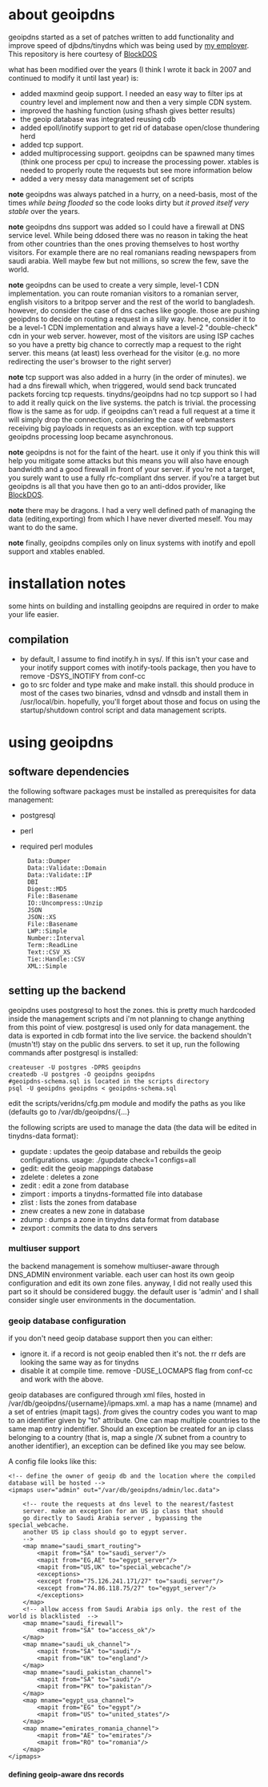 about geoipdns
==============
geoipdns started as a set of patches written to add functionality and improve speed of djbdns/tinydns which was being used by [my employer](http://blockdos.net "BlockDOS"). This repository is here courtesy of [BlockDOS](http://blockdos.net "BlockDOS")

what has been modified over the years (I think I wrote it back in 2007 and continued to modify it until last year) is:
- added maxmind geoip support. I needed an easy way to filter ips at country level and implement now and then a very simple CDN system.
- improved the hashing function (using sfhash gives better results)
- the geoip database was integrated reusing cdb
- added epoll/inotify support to get rid of database open/close thundering herd
- added tcp support. 
- added multiprocessing support. geoipdns can be spawned many times (think one process per cpu) to increase the processing power. xtables is needed to properly route the requests but see more information below
- added a very messy data management set of scripts

**note** geoipdns was always patched in a hurry, on a need-basis, most of the times *while being flooded* so the code looks dirty but *it proved itself very stable* over the years.

**note** geoipdns dns support was added so I could have a firewall at DNS service level. While being ddosed there was no reason in taking the heat from other countries than the ones proving themselves to host worthy visitors. For example there are no real romanians reading newspapers from saudi arabia. Well maybe few but not millions, so screw the few, save the world.

**note** geoipdns can be used to create a very simple, level-1 CDN implementation. you can route romanian visitors to a romanian server, english visitors to a britpop server and the rest of the world to bangladesh. however, do consider the case of dns caches like google. those are pushing geoipdns to decide on routing a request in a silly way. hence, consider it to be a level-1 CDN implementation and always have a level-2 "double-check" cdn in your web server. however, most of the visitors are using ISP caches so you have a pretty big chance to correctly map a request to the right server. this means (at least) less overhead for the visitor (e.g. no more redirecting the user's browser to the right server)

**note** tcp support was also added in a hurry (in the order of minutes). we had a dns firewall which, when triggered, would send back truncated packets forcing tcp requests. tinydns/geoipdns had no tcp support so I had to add it really quick on the live systems. the patch is trivial. the processing flow is the same as for udp. if geoipdns can't read a full request at a time it will simply drop the connection, considering the case of webmasters receiving big payloads in requests as an exception. with tcp support geoipdns processing loop became asynchronous.

**note** geoipdns is not for the faint of the heart. use it only if you think this will help you mitigate some attacks but this means you will also have enough bandwidth and a good firewall in front of your server. if you're not a target, you surely want to use a fully rfc-compliant dns server. if you're a target but geoipdns is all that you have then go to an anti-ddos provider, like [BlockDOS](http://blockdos.net "BlockDOS").

**note** there may be dragons. I had a very well defined path of managing the data (editing,exporting) from which I have never diverted meself. You may want to do the same.

**note** finally, geoipdns compiles only on linux systems with inotify and epoll support and xtables enabled.



installation notes
=================
some hints on building and installing geoipdns are required in order to make your life easier.

compilation 
-----------
- by default, I assume to find inotify.h in sys/. If this isn't your case and your inotify support 
comes with inotify-tools package, then you have to remove -DSYS_INOTIFY from conf-cc
- go to src folder and type make and make install. this should produce in most of the cases two binaries, vdnsd and vdnsdb and install them in /usr/local/bin. hopefully, you'll forget about those and focus on using the startup/shutdown control script and data management scripts.


using geoipdns
=============

software dependencies
----------------------
the following software packages must be installed as prerequisites for data management:
- postgresql
- perl
- required perl modules

        Data::Dumper
        Data::Validate::Domain
        Data::Validate::IP
        DBI
        Digest::MD5
        File::Basename
        IO::Uncompress::Unzip
        JSON
        JSON::XS
        File::Basename
        LWP::Simple
        Number::Interval
        Term::ReadLine
        Text::CSV_XS
        Tie::Handle::CSV
        XML::Simple


setting up the backend
----------------------

geoipdns uses postgresql to host the zones. this is pretty much hardcoded inside the management scripts and i'm not planning to change anything from this point of view.
postgresql is used only for data management. the data is exported in cdb format into the live service. the backend shouldn't (mustn't!) stay on the public dns servers.
to set it up, run the following commands after postgresql is installed:

    createuser -U postgres -DPRS geoipdns
    createdb -U postgres -O geoipdns geoipdns
    #geoipdns-schema.sql is located in the scripts directory
    psql -U geoipdns geoipdns < geoipdns-schema.sql

edit the scripts/veridns/cfg.pm module and modify the paths as you like (defaults go to /var/db/geoipdns/{...}

the following scripts are used to manage the data (the data will be edited in tinydns-data format):
- gupdate : updates the geoip database and rebuilds the geoip configurations. usage: ./gupdate check=1 configs=all
- gedit: edit the geoip mappings database
- zdelete <zonename> : deletes a zone
- zedit <zonename> : edit a zone from database
- zimport <zonename> <file> : imports a tinydns-formatted file into database
- zlist : lists the zones from database
- znew <zonename> creates a new zone in database
- zdump <zonename>: dumps a zone in tinydns data format from database
- zexport : commits the data to dns servers

### multiuser support ####
the backend management is somehow multiuser-aware through DNS_ADMIN environment variable. each user can host its own geoip configuration and 
edit its own zone files. anyway, I did not really used this part so it should be considered buggy. the default user is 'admin' and I shall consider 
single user environments in the documentation.

### geoip database configuration ######
if you don't need geoip database support then you can either:
- ignore it. if a record is not geoip enabled then it's not. the rr defs are looking the same way as for tinydns
- disable it at compile time. remove -DUSE_LOCMAPS flag from conf-cc and work with the above.

geoip databases are configured through xml files, hosted in /var/db/geoipdns/{username}/ipmaps.xml. 
a map has a name (mname) and a set of entries (mapit tags). *from* gives the country codes you want to map to an identifier given by "to" attribute.
One can map multiple countries to the same map entry indentifier. Should an exception be created for an ip class belonging to a country (that is, map a single /X subnet from
a country to another identifier), an exception can be defined like you may see below.

A config file looks like this:

    <!-- define the owner of geoip db and the location where the compiled database will be hosted -->
    <ipmaps user="admin" out="/var/db/geoipdns/admin/loc.data">

        <!-- route the requests at dns level to the nearest/fastest
        server. make an exception for an US ip class that should
        go directly to Saudi Arabia server , bypassing the special_webcache.
        another US ip class should go to egypt server.
        -->
        <map mname="saudi_smart_routing">
            <mapit from="SA" to="saudi_server"/>
            <mapit from="EG,AE" to="egypt_server"/>
            <mapit from="US,UK" to="special_webcache"/>
            <exceptions>
            <except from="75.126.241.171/27" to="saudi_server"/>
            <except from="74.86.118.75/27" to="egypt_server"/>
            </exceptions>
        </map>
        <!-- allow access from Saudi Arabia ips only. the rest of the world is blacklisted  -->
        <map mname="saudi_firewall">
            <mapit from="SA" to="access_ok"/>
        </map>
        <map mname="saudi_uk_channel">
            <mapit from="SA" to="saudi"/>
            <mapit from="UK" to="england"/>
        </map>
        <map mname="saudi_pakistan_channel">
            <mapit from="SA" to="saudi"/>
            <mapit from="PK" to="pakistan"/>
        </map>
        <map mname="egypt_usa_channel">
            <mapit from="EG" to="egypt"/>
            <mapit from="US" to="united_states"/>
        </map>
        <map mname="emirates_romania_channel">
            <mapit from="AE" to="emirates"/>
            <mapit from="RO" to="romania"/>
        </map>
    </ipmaps>


#### defining geoip-aware dns records ####


